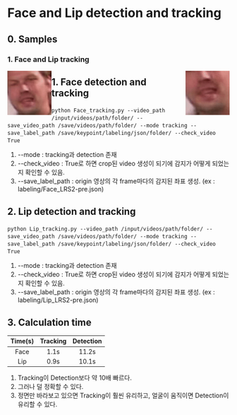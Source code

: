 # Face and Lip detection and tracking

## 0. Samples
### 1. Face and Lip tracking
<div>
  <img src="https://github.com/jungwook518/Face_Lip_detection_tracking/blob/master/samples/Face_ex1.gif" style="float: left;" width="100" height="100">
  <img src="https://github.com/jungwook518/Face_Lip_detection_tracking/blob/master/samples/Lip_ex1.gif" style="float: right;" width="100" height="100">
</div>

## 1. Face detection and tracking
```python Face_tracking.py --video_path /input/videos/path/folder/ --save_video_path /save/videos/path/folder/ --mode tracking --save_label_path /save/keypoint/labeling/json/folder/ --check_video True```
1. --mode : tracking과 detection 존재
2. --check_video : True로 하면 crop된 video 생성이 되기에 감지가 어떻게 되었는지 확인할 수 있음.
3. --save_label_path : origin 영상의 각 frame마다의 감지된 좌표 생성. (ex : labeling/Face_LRS2-pre.json)

## 2. Lip detection and tracking
```python Lip_tracking.py --video_path /input/videos/path/folder/ --save_video_path /save/videos/path/folder/ --mode tracking --save_label_path /save/keypoint/labeling/json/folder/ --check_video True```
1. --mode : tracking과 detection 존재
2. --check_video : True로 하면 crop된 video 생성이 되기에 감지가 어떻게 되었는지 확인할 수 있음.
3. --save_label_path : origin 영상의 각 frame마다의 감지된 좌표 생성. (ex : labeling/Lip_LRS2-pre.json)

## 3. Calculation time
| Time(s) | Tracking | Detection |
|:---:|:---:|:---:|
| Face | 1.1s | 11.2s |
| Lip | 0.9s | 10.1s |
1. Tracking이 Detection보다 약 10배 빠르다.
2. 그러나 덜 정확할 수 있다.
3. 정면만 바라보고 있으면 Tracking이 훨씬 유리하고, 얼굴이 움직이면 Detection이 유리할 수 있다.
